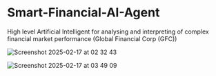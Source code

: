 # Smart-Financial-AI-Agent
High level Artificial Intelligent for analysing and interpreting of complex financial market performance (Global Financial Corp (GFC))


![Screenshot 2025-02-17 at 02 32 43](https://github.com/user-attachments/assets/64b330df-14cb-4445-8b43-7b71c4f7e1d1)

![Screenshot 2025-02-17 at 03 49 09](https://github.com/user-attachments/assets/1cefa7e4-2055-465b-a8c1-7ed3fe757d25)
